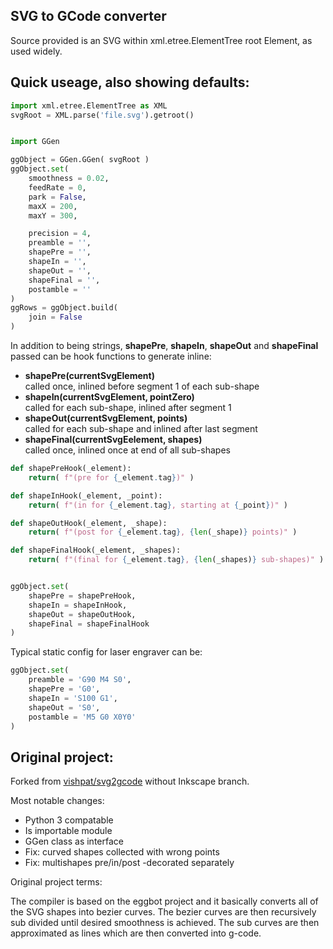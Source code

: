SVG to GCode converter
----------------------


Source provided is an SVG within xml.etree.ElementTree root Element, as used widely.

Quick useage, also showing defaults:
------------------------------------

```python
import xml.etree.ElementTree as XML
svgRoot = XML.parse('file.svg').getroot()


import GGen

ggObject = GGen.GGen( svgRoot )
ggObject.set(
    smoothness = 0.02,
    feedRate = 0,
    park = False,
    maxX = 200,
    maxY = 300,

    precision = 4,
    preamble = '',
    shapePre = '',
    shapeIn = '',
    shapeOut = '',
    shapeFinal = '',
    postamble = ''
)
ggRows = ggObject.build(
	join = False
)
```

In addition to being strings, **shapePre**, **shapeIn**, **shapeOut** and **shapeFinal** passed can be hook functions to generate inline:

* **shapePre(currentSvgElement)**  
    called once, inlined before segment 1 of each sub-shape
* **shapeIn(currentSvgElement, pointZero)**  
    called for each sub-shape, inlined after segment 1
* **shapeOut(currentSvgElement, points)**  
    called for each sub-shape and inlined after last segment
* **shapeFinal(currentSvgEelement, shapes)**  
    called once, inlined once at end of all sub-shapes


```python
def shapePreHook(_element):
    return( f"(pre for {_element.tag})" )

def shapeInHook(_element, _point):
    return( f"(in for {_element.tag}, starting at {_point})" )

def shapeOutHook(_element, _shape):
    return( f"(post for {_element.tag}, {len(_shape)} points)" )

def shapeFinalHook(_element, _shapes):
	return( f"(final for {_element.tag}, {len(_shapes)} sub-shapes)" )


ggObject.set(
    shapePre = shapePreHook,
    shapeIn = shapeInHook,
    shapeOut = shapeOutHook,
    shapeFinal = shapeFinalHook
)
```

Typical static config for laser engraver can be:
```python
ggObject.set(
    preamble = 'G90 M4 S0',
    shapePre = 'G0',
    shapeIn = 'S100 G1',
    shapeOut = 'S0',
    postamble = 'M5 G0 X0Y0'
)
```



Original project:
-----------------

Forked from [vishpat/svg2gcode](https://github.com/vishpat/svg2gcode) without Inkscape branch.

Most notable changes:
* Python 3 compatable
* Is importable module
* GGen class as interface
* Fix: curved shapes collected with wrong points
* Fix: multishapes pre/in/post -decorated separately


Original project terms:

The compiler is based on the eggbot project and it basically converts all of the SVG shapes into bezier curves. The bezier curves are then recursively sub divided until desired smoothness is achieved. The sub curves are then approximated as lines which are then converted into g-code. 
